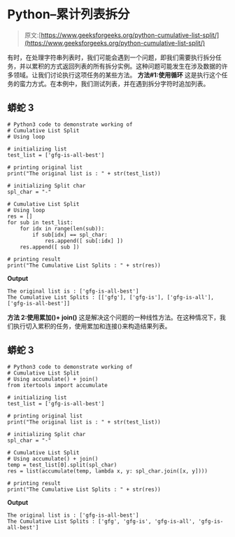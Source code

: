 # Python–累计列表拆分

> 原文:[https://www.geeksforgeeks.org/python-cumulative-list-split/](https://www.geeksforgeeks.org/python-cumulative-list-split/)

有时，在处理字符串列表时，我们可能会遇到一个问题，即我们需要执行拆分任务，并以累积的方式返回列表的所有拆分实例。这种问题可能发生在涉及数据的许多领域。让我们讨论执行这项任务的某些方法。
**方法#1:使用循环**
这是执行这个任务的蛮力方式。在本例中，我们测试列表，并在遇到拆分字符时追加列表。

## 蟒蛇 3

```
# Python3 code to demonstrate working of
# Cumulative List Split
# Using loop

# initializing list
test_list = ['gfg-is-all-best']

# printing original list
print("The original list is : " + str(test_list))

# initializing Split char
spl_char = "-"

# Cumulative List Split
# Using loop
res = []
for sub in test_list:
    for idx in range(len(sub)):
        if sub[idx] == spl_char:
            res.append([ sub[:idx] ])
    res.append([ sub ])

# printing result
print("The Cumulative List Splits : " + str(res))
```

**Output**

```
The original list is : ['gfg-is-all-best']
The Cumulative List Splits : [['gfg'], ['gfg-is'], ['gfg-is-all'], ['gfg-is-all-best']]

```

**方法 2:使用累加()+ join()**
这是解决这个问题的一种线性方法。在这种情况下，我们执行切入累积的任务，使用累加和连接()来构造结果列表。

## 蟒蛇 3

```
# Python3 code to demonstrate working of
# Cumulative List Split
# Using accumulate() + join()
from itertools import accumulate

# initializing list
test_list = ['gfg-is-all-best']

# printing original list
print("The original list is : " + str(test_list))

# initializing Split char
spl_char = "-"

# Cumulative List Split
# Using accumulate() + join()
temp = test_list[0].split(spl_char)
res = list(accumulate(temp, lambda x, y: spl_char.join([x, y])))

# printing result
print("The Cumulative List Splits : " + str(res))
```

**Output**

```
The original list is : ['gfg-is-all-best']
The Cumulative List Splits : ['gfg', 'gfg-is', 'gfg-is-all', 'gfg-is-all-best']

```